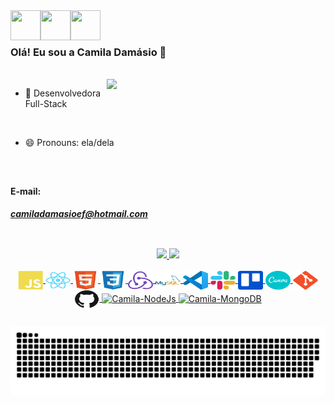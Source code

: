<a href="https://github.com/CamilaDamasio" target="_blank">
  <img align="left" width="48px" height="48px" src="https://cdn.iconscout.com/icon/free/png-256/github-108-438008.png">
</a>

<a href="https://www.instagram.com/camiladamasioef/" target="_blank">
  <img align="left" width="48px" height="48px" src="https://cdn.icon-icons.com/icons2/1211/PNG/512/1491579602-yumminkysocialmedia36_83067.png">
</a>
  
<a href="https://www.linkedin.com/in/camilasdamasio/" target="_blank">
  <img align="left" width="48px" height="48px" src="https://i.ibb.co/Kx2GSrT/linkedin.png">
</a>

</br>

</br>

### Olá! Eu sou a Camila Damásio 👋

</br>

<img align="right" width="350px" src="https://developers.giphy.com/branch/master/static/api-c99e353f761d318322c853c03ebcf21b.gif">


- 🔭 Desenvolvedora Full-Stack
</br>

- 😄 Pronouns: ela/dela

</br>

##

#### E-mail:

##### camiladamasioef@hotmail.com

##

</br>

<div align="center">
  <a href="https://github.com/CamilaDamasio">
  <img height="150em" src="https://github-readme-stats.vercel.app/api?username=CamilaDamasio&show_icons=true&theme=tokyonight&include_all_commits=true&count_private=true"/>
  <img height="150em" src="https://github-readme-stats.vercel.app/api/top-langs/?username=CamilaDamasio&layout=compact&langs_count=7&theme=tokyonight"/>
</div>
  
</br>

<div style="display: inline_block" align="center">
  <img align="center" alt="Camila-Js" height="30" width="40" src="https://raw.githubusercontent.com/devicons/devicon/master/icons/javascript/javascript-plain.svg">
  <img align="center" alt="Camila-React" height="30" width="40" src="https://raw.githubusercontent.com/devicons/devicon/master/icons/react/react-original.svg">
  <img align="center" alt="Camila-HTML" height="30" width="40" src="https://raw.githubusercontent.com/devicons/devicon/master/icons/html5/html5-original.svg">
  <img align="center" alt="Camila-CSS" height="30" width="40" src="https://raw.githubusercontent.com/devicons/devicon/master/icons/css3/css3-original.svg">
  <img align="center" alt="Camila-Redux" height="30" width="40" src="https://raw.githubusercontent.com/devicons/devicon/master/icons/redux/redux-original.svg" alt="redux" width="40" height="40"/> 
  <img align="center" alt="Camila-Mysql" height="30" width="40" src="https://raw.githubusercontent.com/devicons/devicon/master/icons/mysql/mysql-original-wordmark.svg" alt="mysql" width="40" height="40"/>
  <img align="center" alt="Camila-VScode" height="30" width="40" src="https://raw.githubusercontent.com/devicons/devicon/master/icons/vscode/vscode-original.svg">
  <img align="center" alt="Camila-Slack" height="30" width="40" src="https://raw.githubusercontent.com/devicons/devicon/master/icons/slack/slack-original.svg">
  <img align="center" alt="Camila-Trello" height="30" width="40" src="https://raw.githubusercontent.com/devicons/devicon/master/icons/trello/trello-plain.svg">
  <img align="center" alt="Camila-Canva" height="30" width="40" src="https://raw.githubusercontent.com/devicons/devicon/master/icons/canva/canva-original.svg">
  <img align="center" alt="Camila-Git" height="30" width="40" src="https://raw.githubusercontent.com/devicons/devicon/master/icons/git/git-original.svg">
  <img align="center" alt="Camila-GitHub" height="30" width="40" src="https://raw.githubusercontent.com/devicons/devicon/master/icons/github/github-original.svg">
  <img align="center" alt="Camila-NodeJs" height="30" width="40" src="https://cdn.jsdelivr.net/gh/devicons/devicon/icons/nodejs/nodejs-original.svg">
    <img align="center" alt="Camila-MongoDB" height="30" width="40" src="https://cdn.jsdelivr.net/gh/devicons/devicon/icons/mongodb/mongodb-original.svg">
</div>
  
  ##
 
<div>
 
  ![Snake animation](https://github.com/CamilaDamasio/CamilaDamasio/blob/output/github-contribution-grid-snake.svg)
 
</div>
